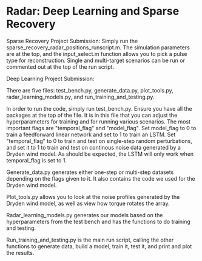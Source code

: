 # Radar: Deep Learning and Sparse Recovery

Sparse Recovery Project Submission:
Simply run the sparse_recovery_radar_positions_runscript.m. The simulation parameters are at the top, and the input_select.m function allows you to pick a pulse type for reconstruction. Single and multi-target scenarios can be run or commented out at the top of the run script.

Deep Learning Project Submission:

There are five files: test_bench.py, generate_data.py, plot_tools.py, radar_learning_models.py, and run_training_and_testing.py. 

In order to run the code, simply run test_bench.py. Ensure you have all the packages at the top of the file. It is in this file that you can adjust the hyperparameters for training and for running various scenarios. The most important flags are "temporal_flag" and "model_flag". Set model_flag to 0 to train a feedforward linear network and set to 1 to train an LSTM. Set "temporal_flag" to 0 to train and test on single-step random perturbations, and set it to 1 to train and test on continous noise data generated by a Dryden wind model. As should be expected, the LSTM will only work when temporal_flag is set to 1.

Generate_data.py generates either one-step or multi-step datasets depending on the flags given to it. It also contains the code we used for the Dryden wind model.

Plot_tools.py allows you to look at the noise profiles generated by the Dryden wind model, as well as view how torque rotates the array. 

Radar_learning_models.py generates our models based on the hyperparameters from the test bench and has the functions to do training and testing.

Run_training_and_testing.py is the main run script, calling the other functions to generate data, build a model, train it, test it, and print and plot the results.
